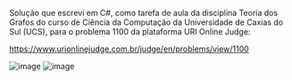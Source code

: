Solução que escrevi em C#, como tarefa de aula da disciplina Teoria dos Grafos do curso de Ciência da Computação da Universidade de Caxias do Sul (UCS), para o problema 1100 da plataforma URI Online Judge:

https://www.urionlinejudge.com.br/judge/en/problems/view/1100

![image](https://user-images.githubusercontent.com/28737900/131257740-840a4178-93e9-476b-bf89-872b3e8ff8b8.png)
![image](https://user-images.githubusercontent.com/28737900/131257757-cfb5796a-2d8a-41c2-a976-949a97d50e13.png)
